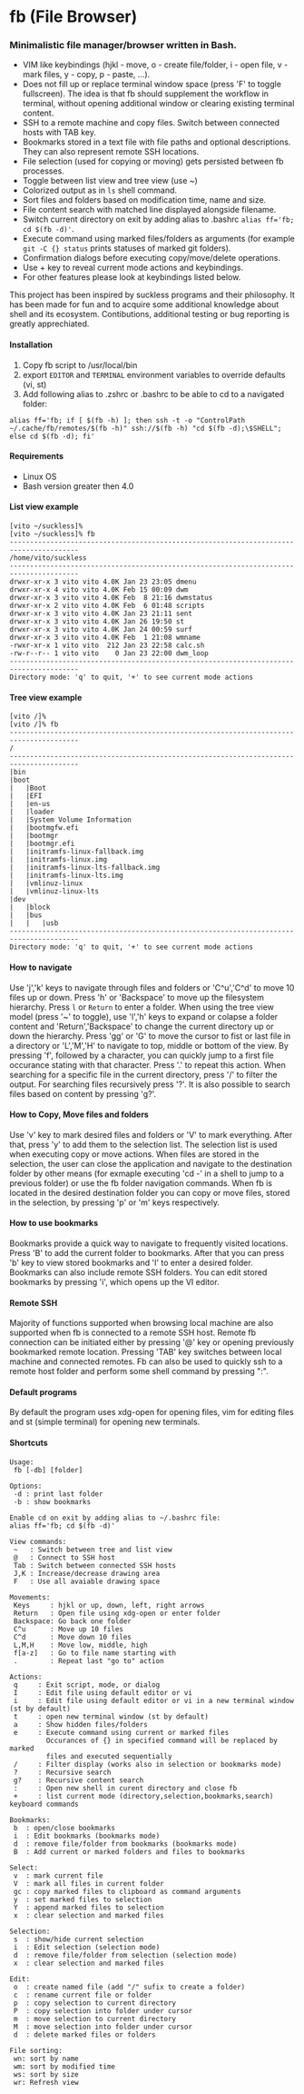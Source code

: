 # fb (File Browser)
### Minimalistic file manager/browser written in Bash.

- VIM like keybindings (hjkl - move, o - create file/folder, i - open file, v - mark files, y - copy, p - paste, ...).
- Does not fill up or replace terminal window space (press 'F' to toggle fullscreen). The idea is that fb should supplement the workflow in terminal, without opening additional window or clearing existing terminal content.
- SSH to a remote machine and copy files. Switch between connected hosts with TAB key.
- Bookmarks stored in a text file with file paths and optional descriptions. They can also represent remote SSH locations.
- File selection (used for copying or moving) gets persisted between fb processes.
- Toggle between list view and tree view (use ~)
- Colorized output as in `ls` shell command.
- Sort files and folders based on modification time, name and size.
- File content search with matched line displayed alongside filename.
- Switch current directory on exit by adding alias to .bashrc `alias ff='fb; cd $(fb -d)'`.
- Execute command using marked files/folders as arguments (for example `git -C {} status` prints statuses of marked git folders).
- Confirmation dialogs before executing copy/move/delete operations.
- Use + key to reveal current mode actions and keybindings.
- For other features please look at keybindings listed below.

This project has been inspired by suckless programs and their philosophy. It has been made for fun and to acquire some additional knowledge about shell and its ecosystem.
Contibutions, additional testing or bug reporting is greatly apprechiated.

#### Installation
1. Copy fb script to /usr/local/bin
2. export `EDITOR` and `TERMINAL` environment variables to override defaults (vi, st)
3. Add following alias to .zshrc or .bashrc to be able to cd to a navigated folder:
```
alias ff='fb; if [ $(fb -h) ]; then ssh -t -o "ControlPath ~/.cache/fb/remotes/$(fb -h)" ssh://$(fb -h) "cd $(fb -d);\$SHELL"; else cd $(fb -d); fi'

```

#### Requirements
- Linux OS
- Bash version greater then 4.0

#### List view example
```
[vito ~/suckless]%
[vito ~/suckless]% fb
---------------------------------------------------------------------------------------
/home/vito/suckless
---------------------------------------------------------------------------------------
drwxr-xr-x 3 vito vito 4.0K Jan 23 23:05 dmenu
drwxr-xr-x 4 vito vito 4.0K Feb 15 00:09 dwm
drwxr-xr-x 3 vito vito 4.0K Feb  8 21:16 dwmstatus
drwxr-xr-x 2 vito vito 4.0K Feb  6 01:48 scripts
drwxr-xr-x 3 vito vito 4.0K Jan 23 21:11 sent
drwxr-xr-x 3 vito vito 4.0K Jan 26 19:50 st
drwxr-xr-x 3 vito vito 4.0K Jan 24 00:59 surf
drwxr-xr-x 3 vito vito 4.0K Feb  1 21:08 wmname
-rwxr-xr-x 1 vito vito  212 Jan 23 22:58 calc.sh
-rw-r--r-- 1 vito vito    0 Jan 23 22:00 dwm_loop
---------------------------------------------------------------------------------------
Directory mode: 'q' to quit, '+' to see current mode actions
```

#### Tree view example
```
[vito /]%
[vito /]% fb
---------------------------------------------------------------------------------------
/
---------------------------------------------------------------------------------------
|bin
|boot
|   |Boot
|   |EFI
|   |en-us
|   |loader
|   |System Volume Information
|   |bootmgfw.efi
|   |bootmgr
|   |bootmgr.efi
|   |initramfs-linux-fallback.img
|   |initramfs-linux.img
|   |initramfs-linux-lts-fallback.img
|   |initramfs-linux-lts.img
|   |vmlinuz-linux
|   |vmlinuz-linux-lts
|dev
|   |block
|   |bus
|   |   |usb
---------------------------------------------------------------------------------------
Directory mode: 'q' to quit, '+' to see current mode actions
```

#### How to navigate
Use 'j','k' keys to navigate through files and folders or 'C^u','C^d' to move 10 files up or down. Press 'h' or 'Backspace' to move up the filesystem hierarchy. Press `l` or `Return` to enter a folder.
When using the tree view model (press '~' to toggle), use 'l','h' keys to expand or colapse a folder content and 'Return','Backspace' to change the current directory up or down the hierarchy.
Press 'gg' or 'G' to move the cursor to fist or last file in a directory or 'L','M','H' to navigate to top, middle or bottom of the view.
By pressing 'f', followed by a character, you can quickly jump to a first file occurance stating with that character. Press '.' to repeat this action.
When searching for a specific file in the current directory, press '/' to filter the output. For searching files recursively press '?'.  It is also possible to search files based on content by pressing 'g?'.

#### How to Copy, Move files and folders
Use 'v' key to mark desired files and folders or 'V' to mark everything. After that, press 'y' to add them to the selection list. The selection list is used when executing copy or move actions. When files are stored in the selection, the user can close the application and navigate to the destination folder by other means (for exmaple executing 'cd -' in a shell to jump to a previous folder) or use the fb folder navigation commands. When fb is located in the desired destination folder you can copy or move files, stored in the selection, by pressing 'p' or 'm' keys respectively.

#### How to use bookmarks
Bookmarks provide a quick way to navigate to frequently visited locations. Press 'B' to add the current folder to bookmarks. After that you can press 'b' key to view stored bookmarks and 'l' to enter a desired folder. Bookmarks can also include remote SSH folders. You can edit stored bookmarks by pressing 'i', which opens up the VI editor.

#### Remote SSH
Majority of functions supported when browsing local machine are also supported when fb is connected to a remote SSH host.
Remote fb connection can be initiated either by pressing '@' key or opening previously bookmarked remote location. Pressing 'TAB' key switches between local machine and connected remotes.
Fb can also be used to quickly ssh to a remote host folder and perform some shell command by pressing ":".

#### Default programs
By default the program uses xdg-open for opening files, vim for editing files and st (simple terminal) for opening new terminals.

#### Shortcuts

```
Usage:
 fb [-db] [folder]
 
Options:
 -d : print last folder
 -b : show bookmarks
 
Enable cd on exit by adding alias to ~/.bashrc file:
alias ff='fb; cd $(fb -d)'
 
View commands: 
 ~   : Switch between tree and list view
 @   : Connect to SSH host
 Tab : Switch between connected SSH hosts
 J,K : Increase/decrease drawing area
 F   : Use all avaiable drawing space
 
Movements:
 Keys     : hjkl or up, down, left, right arrows
 Return   : Open file using xdg-open or enter folder
 Backspace: Go back one folder
 C^u      : Move up 10 files
 C^d      : Move down 10 files
 L,M,H    : Move low, middle, high
 f[a-z]   : Go to file name starting with
 .        : Repeat last "go to" action
 
Actions:
 q     : Exit script, mode, or dialog
 I     : Edit file using default editor or vi
 i     : Edit file using default editor or vi in a new terminal window (st by default)
 t     : open new terminal window (st by default)
 a     : Show hidden files/folders
 e     : Execute command using current or marked files
         Occurances of {} in specified command will be replaced by marked
         files and executed sequentially
 /     : Filter display (works also in selection or bookmarks mode)
 ?     : Recursive search
 g?    : Recursive content search
 :     : Open new shell in curent directory and close fb
 +     : list current mode (directory,selection,bookmarks,search) keyboard commands
 
Bookmarks:
 b  : open/close bookmarks
 i  : Edit bookmarks (bookmarks mode)
 d  : remove file/folder from bookmarks (bookmarks mode)
 B  : Add current or marked folders and files to bookmarks
 
Select:
 v  : mark current file
 V  : mark all files in current folder
 gc : copy marked files to clipboard as command arguments
 y  : set marked files to selection
 Y  : append marked files to selection
 x  : clear selection and marked files
 
Selection:
 s  : show/hide current selection
 i  : Edit selection (selection mode)
 d  : remove file/folder from selection (selection mode)
 x  : clear selection and marked files
 
Edit:
 o  : create named file (add "/" sufix to create a folder)
 c  : rename current file or folder
 p  : copy selection to current directory
 P  : copy selection into folder under cursor
 m  : move selection to current directory
 M  : move selection into folder under cursor
 d  : delete marked files or folders
 
File sorting:
 wn: sort by name
 wm: sort by modified time
 ws: sort by size
 wr: Refresh view
 ```
